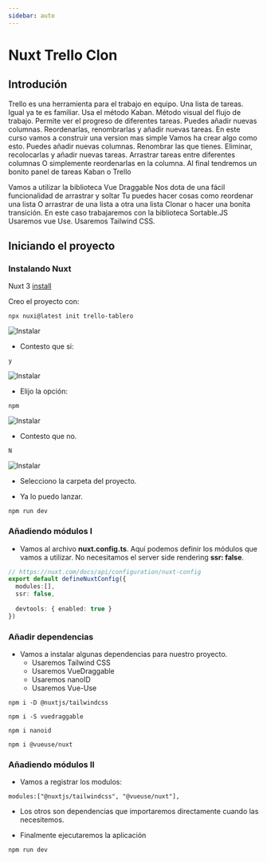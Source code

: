 ```yaml
---
sidebar: auto
---
```


# Nuxt Trello Clon

## Introdución

Trello es una herramienta para el trabajo en equipo. 
Una lista de tareas. 
Igual ya te es  familiar.
Usa el método Kaban.
Método visual del flujo de trabajo.
Permite ver el progreso de diferentes tareas.
Puedes añadir nuevas columnas.
Reordenarlas, renombrarlas y añadir nuevas tareas.
En este curso vamos a construir una version mas simple
Vamos ha crear algo como esto.
Puedes añadir nuevas columnas.
Renombrar las que tienes.
Eliminar, recolocarlas y añadir nuevas tareas.
Arrastrar tareas entre diferentes columnas
O simplemente reordenarlas en la columna.
Al final tendremos un bonito panel de tareas Kaban o Trello

Vamos a utilizar la biblioteca Vue Draggable
Nos dota de  una fácil funcionalidad de arrastrar y soltar
Tu puedes hacer cosas como reordenar una lista
O arrastrar de una lista a otra una lista
Clonar o hacer una bonita transición.
En este caso trabajaremos con la biblioteca Sortable.JS
Usaremos vue Use.
Usaremos Tailwind CSS.

## Iniciando el proyecto

### Instalando Nuxt

Nuxt 3 [install](https://nuxt.com/docs/getting-started/installation)

Creo el proyecto con:
```
npx nuxi@latest init trello-tablero
```
![Instalar](../.vuepress/public/instalar.jpg)

- Contesto que si:
``` 
y
```

![Instalar](../.vuepress/public/npm.jpg)

- Elijo la opción:

```
npm
```
![Instalar](../.vuepress/public/participar.jpg)

- Contesto que no.

```
N
```
![Instalar](../.vuepress/public/carpeta.jpg)

- Selecciono la carpeta del proyecto.

- Ya lo puedo lanzar.

```
npm run dev
```

### Añadiendo módulos I

- Vamos al archivo **nuxt.config.ts**.
Aquí podemos definir los módulos que vamos a utilizar.
No necesitamos el server side rendering **ssr: false**.

```ts
// https://nuxt.com/docs/api/configuration/nuxt-config
export default defineNuxtConfig({
  modules:[],
  ssr: false,
  
  devtools: { enabled: true }
})
```
### Añadir dependencias

- Vamos a instalar algunas dependencias para nuestro proyecto.
    - Usaremos Tailwind CSS
    - Usaremos VueDraggable
    - Usaremos nanoID
    - Usaremos Vue-Use
    
```
npm i -D @nuxtjs/tailwindcss
```
```
npm i -S vuedraggable
```
```
npm i nanoid 
```
```
npm i @vueuse/nuxt
```
### Añadiendo módulos II

- Vamos a registrar los modulos:

```
modules:["@nuxtjs/tailwindcss", "@vueuse/nuxt"],
```

- Los otros son dependencias que importaremos directamente cuando las necesitemos.

- Finalmente ejecutaremos la aplicación

```
npm run dev
```